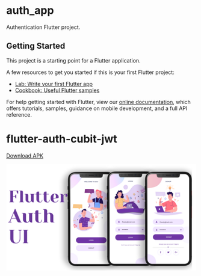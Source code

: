 # auth_app

Authentication Flutter project.

## Getting Started

This project is a starting point for a Flutter application.

A few resources to get you started if this is your first Flutter project:

- [Lab: Write your first Flutter app](https://flutter.dev/docs/get-started/codelab)
- [Cookbook: Useful Flutter samples](https://flutter.dev/docs/cookbook)

For help getting started with Flutter, view our
[online documentation](https://flutter.dev/docs), which offers tutorials,
samples, guidance on mobile development, and a full API reference.
# flutter-auth-cubit-jwt

[Download APK](https://github.com/rozakia-ch/flutter-auth-cubit-jwt/raw/main/apk/app-release.apk)

![Design](apk/UI.png)